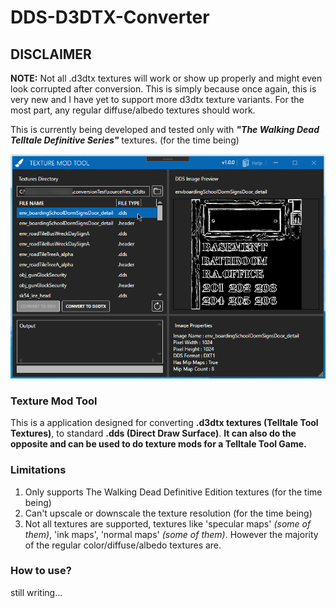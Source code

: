 # DDS-D3DTX-Converter

## DISCLAIMER

**NOTE:** Not all .d3dtx textures will work or show up properly and might even look corrupted after conversion. This is simply because once again, this is very new and I have yet to support more d3dtx texture variants. For the most part, any regular diffuse/albedo textures should work.

This is currently being developed and tested only with ***"The Walking Dead Telltale Definitive Series"*** textures. (for the time being)

![Main 1](tutorial-screenshots/mainThumb.png)

### Texture Mod Tool

This is a application designed for converting **.d3dtx textures (Telltale Tool Textures)**, to standard **.dds (Direct Draw Surface)**. **It can also do the opposite and can be used to do texture mods for a Telltale Tool Game.**

### Limitations

1. Only supports The Walking Dead Definitive Edition textures (for the time being)
2. Can't upscale or downscale the texture resolution (for the time being)
3. Not all textures are supported, textures like 'specular maps' *(some of them)*, 'ink maps', 'normal maps' *(some of them)*. However the majority of the regular color/diffuse/albedo textures are.

### How to use?

still writing...
